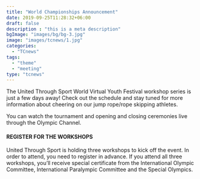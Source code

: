 ```yaml
---
title: "World Championships Announcement"
date: 2019-09-25T11:28:32+06:00
draft: false
description : "this is a meta description"
bgImage: "images/bg/bg-3.jpg"
image: "images/tcnews/1.jpg"
categories: 
  - "TCnews"
tags:
  - "theme"
  - "meeting"
type: "tcnews"
---
```


The United Through Sport World Virtual Youth Festival workshop series is just a few days away! Check out the schedule and stay tuned for more information about cheering on our jump rope/rope skipping athletes.  

You can watch the tournament and opening and closing ceremonies live through the Olympic Channel.  

#### REGISTER FOR THE WORKSHOPS  

United Through Sport is holding three workshops to kick off the event. In order to attend, you need to register in advance. If you attend all three workshops, you’ll receive special certificate from the International Olympic Committee, International Paralympic Committee and the Special Olympics.  
